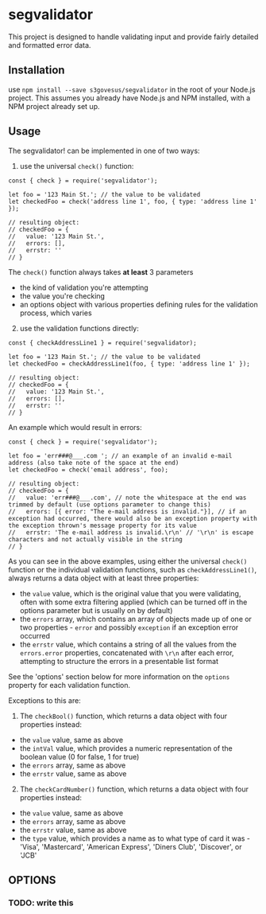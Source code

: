 # segvalidator
This project is designed to handle validating input and provide fairly detailed and formatted error data.

## Installation
use `npm install --save s3govesus/segvalidator` in the root of your Node.js project.  This assumes you already have Node.js and NPM installed, with a NPM project already set up.


## Usage
The segvalidator! can be implemented in one of two ways:
1. use the universal `check()` function:
```
const { check } = require('segvalidator');

let foo = '123 Main St.'; // the value to be validated
let checkedFoo = check('address line 1', foo, { type: 'address line 1' });

// resulting object:
// checkedFoo = {
//   value: '123 Main St.',
//   errors: [],
//   errstr: ''
// }
```

The `check()` function always takes __**at least**__ 3 parameters
- the kind of validation you're attempting
- the value you're checking
- an options object with various properties defining rules for the validation process, which varies

2. use the validation functions directly:
```
const { checkAddressLine1 } = require('segvalidator);

let foo = '123 Main St.'; // the value to be validated
let checkedFoo = checkAddressLine1(foo, { type: 'address line 1' });

// resulting object:
// checkedFoo = {
//   value: '123 Main St.',
//   errors: [],
//   errstr: ''
// }
```

An example which would result in errors:
```
const { check } = require('segvalidator');

let foo = 'err###@___.com '; // an example of an invalid e-mail address (also take note of the space at the end)
let checkedFoo = check('email address', foo);

// resulting object:
// checkedFoo = {
//   value: 'err###@___.com', // note the whitespace at the end was trimmed by default (use options parameter to change this)
//   errors: [{ error: "The e-mail address is invalid."}], // if an exception had occurred, there would also be an exception property with the exception thrown's message property for its value
//   errstr: 'The e-mail address is invalid.\r\n' // '\r\n' is escape characters and not actually visible in the string
// }
```

As you can see in the above examples, using either the universal `check()` function or the individual validation functions, such as `checkAddressLine1()`, always returns a data object with at least three properties:
- the `value` value, which is the original value that you were validating, often with some extra filtering applied (which can be turned off in the options parameter but is usually on by default)
- the `errors` array, which contains an array of objects made up of one or two properties - `error` and possibly `exception` if an exception error occurred
- the `errstr` value, which contains a string of all the values from the `errors.error` properties, concatenated with `\r\n` after each error, attempting to structure the errors in a presentable list format

See the 'options' section below for more information on the `options` property for each validation function.

Exceptions to this are:
1. The `checkBool()` function, which returns a data object with four properties instead:
  * the `value` value, same as above
  * the `intVal` value, which provides a numeric representation of the boolean value (0 for false, 1 for true)
  * the `errors` array, same as above
  * the `errstr` value, same as above

2. The `checkCardNumber()` function, which returns a data object with four properties instead:
  * the `value` value, same as above
  * the `errors` array, same as above
  * the `errstr` value, same as above
  * the `type` value, which provides a name as to what type of card it was - 'Visa', 'Mastercard', 'American Express', 'Diners Club', 'Discover', or 'JCB'


## OPTIONS
### TODO: write this
